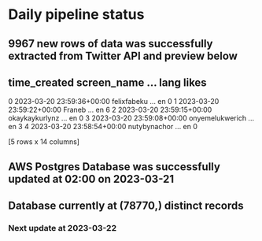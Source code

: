 # Daily pipeline status
## 9967 new rows of data was successfully extracted from Twitter API and preview below
##                time_created      screen_name  ... lang likes
0 2023-03-20 23:59:36+00:00      felixfabeku  ...   en     0
1 2023-03-20 23:59:22+00:00           Franeb  ...   en     6
2 2023-03-20 23:59:15+00:00   okaykaykurlynz  ...   en     0
3 2023-03-20 23:59:08+00:00  onyemelukwerich  ...   en     3
4 2023-03-20 23:58:54+00:00     nutybynachor  ...   en     0

[5 rows x 14 columns]
## AWS Postgres Database was successfully updated at  02:00 on 2023-03-21
## Database currently at (78770,) distinct records
### Next update at 2023-03-22
